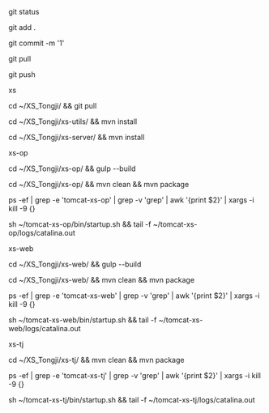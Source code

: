 
git status

git add .

git commit -m '1'

git pull

git push








xs


cd ~/XS_Tongji/ && git pull

cd ~/XS_Tongji/xs-utils/ && mvn install

cd ~/XS_Tongji/xs-server/ && mvn install


xs-op


cd ~/XS_Tongji/xs-op/ && gulp --build

cd ~/XS_Tongji/xs-op/ && mvn clean && mvn package

ps -ef | grep -e 'tomcat-xs-op' | grep -v 'grep' | awk '{print $2}' | xargs -i kill -9 {}

sh ~/tomcat-xs-op/bin/startup.sh && tail -f ~/tomcat-xs-op/logs/catalina.out


xs-web


cd ~/XS_Tongji/xs-web/ && gulp --build

cd ~/XS_Tongji/xs-web/ && mvn clean && mvn package

ps -ef | grep -e 'tomcat-xs-web' | grep -v 'grep' | awk '{print $2}' | xargs -i kill -9 {}

sh ~/tomcat-xs-web/bin/startup.sh && tail -f ~/tomcat-xs-web/logs/catalina.out


xs-tj

cd ~/XS_Tongji/xs-tj/ && mvn clean && mvn package

ps -ef | grep -e 'tomcat-xs-tj' | grep -v 'grep' | awk '{print $2}' | xargs -i kill -9 {}

sh ~/tomcat-xs-tj/bin/startup.sh && tail -f ~/tomcat-xs-tj/logs/catalina.out




